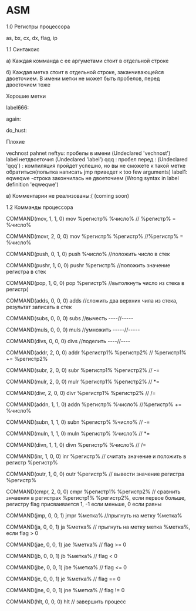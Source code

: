 # ASM
1.0 Регистры процессора

as, bx, cx, dx, flag, ip

1.1 Синтаксис

  а) Каждая комманда с ее аргуметами стоит в отдельной строке
  
  б) Каждая метка стоит в отдельной строке, заканчивающейся двоеточием. В имени метки не может быть пробелов, перед двоеточием тоже

  Хорошие метки
  
  label666:
  
  again:
  
  do_hust:
  
  
  Плохие
  
  vechnost pahnet neftyu:    пробелы в имени (Undeclared 'vechnost')   
  label                      нетдвоеточия (Undeclared 'label')
  qqq :                      пробел перед : (Undeclared 'qqq')
  :                          компиляция пройдет успешно, но вы не сможете к такой метке обратиться(попытка написать jmp приведет к too few arguments)
  label1: eqweqwe           -строка закончилась не двоеточием (Wrong syntax in label definition 'eqweqwe')
  
  
  
  в) Комментарии не реализованы:( (coming soon)
  
1.2 Комманды процессора


COMMAND(mov, 1, 1, 0)    mov %регистр% %число%      // %регистр% = %число%

COMMAND(movr, 2, 0, 0)   mov %регистр% %регистр%    //%регистр% = %число%


COMMAND(push, 0, 1, 0)   push %число%               //положить число в стек

COMMAND(pushr, 1, 0, 0)  pushr %регистр%            //положить значение регистра в стек

COMMAND(pop, 1, 0, 0)    pop %регистр%              //вытолкнуть число из стека в регистр(


COMMAND(adds, 0, 0, 0)   adds                       //сложить два верхних чила из стека, результат записать в стек

COMMAND(subs, 0, 0, 0)   subs                       //вычесть ----//-----

COMMAND(muls, 0, 0, 0)   muls                       //умножить -----//-----

COMMAND(divs, 0, 0, 0)   divs                       //поделить ----//----

COMMAND(addr, 2, 0, 0)   addr %регистр1% %регистр2% // %регистр1% += %регистр2%

COMMAND(subr, 2, 0, 0)   subr %регистр1% %регистр2% // -=

COMMAND(mulr, 2, 0, 0)   mulr %регистр1% %регистр2% // *=

COMMAND(divr, 2, 0, 0)   divr %регистр1% %регистр2% // /=


COMMAND(addn, 1, 1, 0)   addn %регистр% %число%     //%регистр% += %число%

COMMAND(subn, 1, 1, 0)   subn %регистр% %число%     // -=

COMMAND(muln, 1, 1, 0)   muln %регистр% %число%     // *=

COMMAND(divn, 1, 1, 0)   divn %регистр% %число%     // /=


COMMAND(inr, 1, 0, 0)    inr %регистр%              // считать значение и положить в регистр %регистр%

COMMAND(outr, 1, 0, 0)   outr %регистр%             // вывести значение регистра %регистр%


COMMAND(cmpr, 2, 0, 0)   cmpr %регистр1% %регистр2% // сравнить знчаения в регистрах %регистр1% %регистр2%, если первое больше, регистру flag присваивается 1, -1 если меньше, 0 если равны


COMMAND(jmp, 0, 0, 1)    jmpr %метка%               //прыгнуть на метку %метка%

COMMAND(ja, 0, 0, 1)     ja %метка%                 // прыгнуть на метку метка %метка%, если flag > 0

COMMAND(jae, 0, 0, 1)    jae %метка%                //                                     flag >= 0

COMMAND(jb, 0, 0, 1)     jb %метка%                 //                                       flag < 0

COMMAND(jbe, 0, 0, 1)    jbe %метка%                //                                     flag <= 0

COMMAND(je, 0, 0, 1)     je %метка%                 //                                       flag == 0

COMMAND(jne, 0, 0, 1)    jne %метка%                //                                     flag != 0


COMMAND(hlt, 0, 0, 0)    hlt                        // завершить процесс

